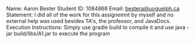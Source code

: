 Name: Aaron Bester
Student ID: 1084868
Email: bestera@uoguelph.ca
Statement: I did all of the work for this assignemnt by myself and no external help was used besides TA's, the professor, and JavaDocs.
Execution Instructions: Simply use gradle build to compile it and use java -jar build/libs/A1.jar to execute the program  
